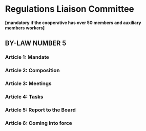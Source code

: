 ﻿Regulations Liaison Committee
=============================

**[mandatory if the cooperative has over 50 members and auxiliary members
workers]**


BY-LAW NUMBER 5
---------------

### Article 1: Mandate

### Article 2: Composition

### Article 3: Meetings

### Article 4: Tasks

### Article 5: Report to the Board

### Article 6: Coming into force

